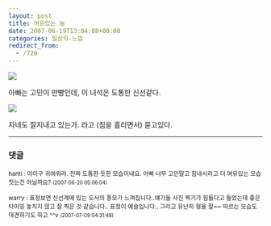 ```yaml
---
layout: post
title: 여유있는 놈
date: 2007-06-19T13:04:08+00:00
categories: 일상의-느낌
redirect_from:
  - /726
---
```


<img src="http://pds3.egloos.com/pds/200706/09/87/b0037287_10060333.jpg">

아빠는 고민이 만빵인데, 이 녀석은 도통한 신선같다.

<img src="http://pds3.egloos.com/pds/200706/09/87/b0037287_10064654.jpg">

자네도 잘지내고 있는가. 라고 (침을 흘리면서) 묻고있다.

* * *

### 댓글



<!--- cmt:1103 --->
<!--- mail: --->
<!--- parent:0 --->

<small class=comment>hanti : 아이구 귀여워라. 진짜 도통한 듯한 모습이네요. 아빠 너무 고민말고 힘내시라고 더 여유있는 모습 짓는건 아닐까요? <small>(2007-06-20 05:06:04)</small></small>


<!--- cmt:1104 --->
<!--- mail: --->
<!--- parent:0 --->

<small class=comment>warry : 표정보면 신선계에 있는 도사의 풍모가 느껴집니다..얘기들 사진 찍기가 힘들다고 들었는데 좋은 타이밍 놓치지 않고 잘 찍은 것 같습니다.. 표정이 예술입니다.. 그리고 유난히 형을 잘~~ 따르는 모습도 대견하기도 하고 ^^v <small>(2007-07-09 04:31:48)</small></small>


